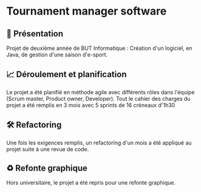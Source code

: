 # Tournament manager software

## 🎯 Présentation
Projet de deuxième année de BUT Informatique : Création d'un logiciel, en Java, de gestion d'une saison d'e-sport.

## 📈 Déroulement et planification
Le projet a été planifié en méthode agile avec différents rôles dans l'équipe (Scrum master, Product owner, Developer).
Tout le cahier des charges du projet a été remplis en 3 mois avec 5 sprints de 16 créneaux d'1h30

## 🛠️ Refactoring
Une fois les exigences remplis, un refactoring d'un mois a été appliqué au projet suite à une revue de code.

## ♻️ Refonte graphique
Hors universitaire, le projet a été repris pour une refonte graphique.
